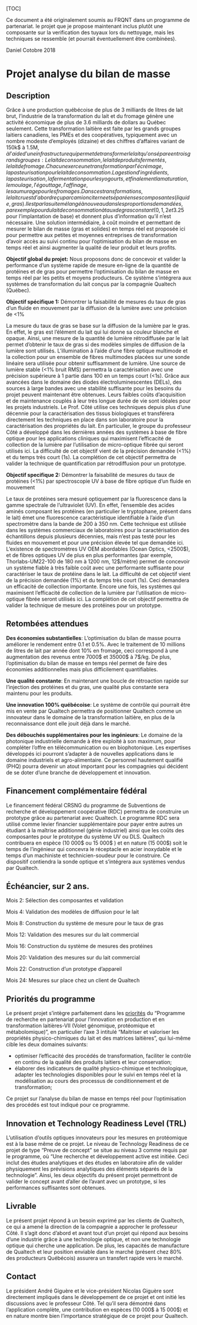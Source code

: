 [TOC]

Ce document a été originalement soumis au FRQNT dans un programme de partenariat.  le projet que je propose maintenant inclus plutôt une composante sur la verification des tuyaux lors du nettoyage, mais les techniques se ressemble (et pourrait éventuellement être combinées).

Daniel Cotobre 2018



# Projet analyse du bilan de masse

## Description

Grâce à une production québécoise de plus de 3 milliards de litres de lait brut, l’industrie de la transformation du lait et du fromage génère une activité économique de plus de 3.6 milliards de dollars au Québec seulement. Cette transformation laitière est faite par les grands groupes laitiers canadiens, les PMEs et des coopératives, typiquement avec un nombre modeste d’employés (dizaine) et des chiffres d’affaires variant de 150k$ à 1.5M$, à l’aide d’une infrastructure qui permet de transformer le lait qu'on sépare en trois grands groupes: Le lait de consommation, le lait de produits fermentés, le lait de fromage. Chacun exerce une transformation par l'écrémage, la pasteurisation pour le lait de consommation. La gestion d'ingrédients, la pasteurisation,  la fermentation pour les yogourts, et finalement la maturation, le moulage, l'égouttage, l'affinage, le saumurage pour les fromages. Dans ces transformations, le lait cru est d’abord reçu par camion citerne et séparé en ses composantes (liquide, gras). Il est par la suite mélangé à nouveau dans les proportions demandées, par exemple pour du lait de consommation à taux de gras constant (0, 1, 2 et 3.25%) ou pour des fromages (à taux de gras et de protéines fixes pour chaque type de fromage). À tout moment, la quantité nécessaire (à l’intérieur des tolérances de l’industrie) doit être utilisée en évitant de gaspiller l’excès. Le contrôle serré de ces procédés, en particulier le bilan de masse (qui correspond à la connaissance de la concentration de gras et protéine dans le liquide) permet d’assurer la qualité du produit et de maximiser les revenus du transformateurs. Cependant, il est généralement difficile de suivre la quantité exacte de protéines et de matières grasses à travers les différents processus impliqués dans la fabrication du lait et du fromage. En effet, la mesure de protéines ou de taux de gras se fait généralement par la prise d’échantillons suivi d’une analyse hors-ligne. Le temps entre la prise d’échantillon et le résultat de l’analyse (qui peut par exemple indiquer un taux de gras hors de la tolérance de +- 0.1% du lait de consommation) rend impossible l’action rapide pour rectifier le processus, et rend difficile l’optimisation du processus.  Ceci se traduit soit par une variabilité de la qualité du produit ou une perte de produit, dépendamment de l’action prise.  Certains systèmes d’analyse en-ligne existent (tel le ProFoss in-line NIR Analyzer), mais sont très coûteux (au delà de 100k$ pour l’implantation de base) et donnent plus d’information qu’il n’est nécessaire. Une solution intermédiaire, à coût moindre et permettant de mesurer le bilan de masse (gras et solides) en temps réel est proposée ici pour permettre aux petites et moyennes entreprises de transformation d’avoir accès au suivi continu pour l’optimisation du bilan de masse en temps réel et ainsi augmenter la qualité de leur produit et leurs profits.

**Objectif global du projet:** Nous proposons donc de concevoir et valider la performance d’un système rapide de mesure en-ligne de la quantité de protéines et de gras pour permettre l’optimisation du bilan de masse en temps réel par les petits et moyens producteurs. Ce système s’intégrera aux systèmes de transformation du lait conçus par la compagnie Qualtech (Québec).

**Objectif spécifique 1:** Démontrer la faisabilité de mesures du taux de gras d’un fluide en mouvement par la diffusion de la lumière avec une précision de <1%

La mesure du taux de gras se base sur la diffusion de la lumière par le gras. En effet, le gras est l’élément du lait qui lui donne sa couleur blanche et opaque.  Ainsi, une mesure de la quantité de lumière rétrodiffusée par le lait permet d’obtenir le taux de gras si des modèles simples de diffusion de la lumière sont utilisés. L’illumination à l’aide d’une fibre optique multimode et la collection pour un ensemble de fibres multimodes placées sur une sonde linéaire sera utilisée pour obtenir suffisamment de lumière. Une source de lumière stable (<1% bruit RMS) permettra la caractérisation avec une précision supérieure à 1 partie dans 100 en un temps court (<1s). Grâce aux avancées dans le domaine des diodes électroluminescentes (DELs), des sources à large bandes avec une stabilité suffisante pour les besoins du projet peuvent maintenant être obtenues.  Leurs faibles coûts d’acquisition et de maintenance couplés à leur très longue durée de vie sont idéales pour les projets industriels. Le Prof. Côté utilise ces techniques depuis plus d’une décennie pour la caractérisation des tissus biologiques et transférera directement les techniques en place dans son laboratoire pour la caractérisation des propriétés du lait. En particulier, le groupe du professeur Côté a développé dans les dernières années des systèmes à base de fibre optique pour les applications cliniques qui maximisent l’efficacité de collection de la lumière par l’utilisation de micro-optique fibrée qui seront utilisés ici. La difficulté de cet objectif vient de la précision demandée (<1%) et du temps très court (1s).  La complétion de cet objectif permettra de valider la technique de quantification par rétrodiffusion pour un prototype.

**Objectif specifique 2:** Démontrer la faisabilité de mesures du taux de protéines (<1%) par spectroscopie UV à base de fibre optique d’un fluide en mouvement

Le taux de protéines sera mesuré optiquement par la fluorescence dans la gamme spectrale de l’ultraviolet (UV). En effet, l’ensemble des acides aminés composant les protéines (en particulier le tryptophane, présent dans le lait) émet une fluorescence caractéristique identifiable à l’aide d’un spectromètre dans la bande de 200 à 350 nm. Cette technique est utilisée dans les systèmes commerciaux de laboratoires pour la caractérisation des échantillons depuis plusieurs décennies, mais n’est pas testé pour les fluides en mouvement et pour une précision élevée tel que demandée ici. L’existence de spectromètres UV OEM abordables (Ocean Optics, <2500\$), et de fibres optiques UV de plus en plus performantes (par exemple, Thorlabs-UM22-100 de 180 nm à 1200 nm, 12\$/mètre) permet de concevoir un système fiable à très faible coût avec une performante suffisante pour caractériser le taux de protéine dans le lait. La difficulté de cet objectif vient de la précision demandée (1%) et du temps très court (1s). Ceci demandera un efficacité de collection importante. Encore une fois, les systèmes qui maximisent l’efficacité de collection de la lumière par l’utilisation de micro-optique fibrée seront utilisés ici.  La complétion de cet objectif permettra de valider la technique de mesure des protéines pour un prototype.

## Retombées attendues

**Des économies substantielles**: L’optimisation du bilan de masse pourra améliorer le rendement entre 0.1 et 0.5%. Avec le traitement de 10 millions de litres de lait par année dont 10% en fromage, ceci correspond à une augmentation des revenus entre 7000$ et 35000$ à 7$/kg. De plus, l’optimisation du bilan de masse en temps réel permet de faire des économies additionnelles mais plus difficilement quantifiables.

**Une qualité constante**: En maintenant une boucle de rétroaction rapide sur l’injection des protéines et du gras, une qualité plus constante sera maintenu pour les produits.

**Une innovation 100% québécoise**: Le système de contrôle qui pourrait être mis en vente par Qualtech permettra de positionner Qualtech comme un innovateur dans le domaine de la transformation laitière, en plus de la reconnaissance dont elle jouit déjà dans le marché.

**Des débouchés supplémentaires pour les ingénieurs**: Le domaine de la photonique industrielle demande à être exploité à son maximum, pour compléter l’offre en télécommunication ou en biophotonique. Les expertises développés ici pourront s’adapter à de nouvelles applications dans le domaine industriels et agro-alimentaire.  Ce personnel hautement qualifié (PHQ) pourra devenir un atout important pour les compagnies qui décident de se doter d’une branche de développement et innovation.

## Financement complémentaire fédéral

Le financement fédéral CRSNG du programme de Subventions de recherche et développement coopérative (RDC) permettra de construire un prototype grâce au partenariat avec Qualtech. Le programme RDC sera utilisé comme levier financier supplémentaire pour payer entre autres un étudiant à la maîtrise additionnel (génie industriel) ainsi que les coûts des composantes pour le prototype du système UV ou DLS. Qualtech contribuera en espèce (10 000$ ou 15 000$ ) et en nature (15 000$) soit le temps de l’ingénieur qui concevra le réceptacle en acier inoxydable et  le temps d’un machiniste et technicien-soudeur pour le construire.  Ce dispositif contiendra la sonde optique et s’intégrera aux systèmes vendus par Qualtech.

## Échéancier, sur 2 ans. 

Mois 2: 	Sélection des composantes et validation

Mois 4: 	Validation des modèles de diffusion pour le lait

Mois 8: 	Construction du système de mesure pour le taux de gras

Mois 12: 	Validation des mesures sur du lait commercial

Mois 16: 	Construction du système de mesures des protéines

Mois 20: 	Validation des mesures sur du lait commercial

Mois 22:	Construction d’un prototype d’appareil

Mois 24: 	Mesures sur place chez un client de Qualtech



## Priorités du programme

Le présent projet s’intègre parfaitement dans les [priorités](http://www.frqnt.gouv.qc.ca/partenariatsInnovation/pdf/2015/lait-vii/Guide-appel-propositions-lait-VII.pdf) du “Programme de recherche en partenariat pour l’innovation en production et en transformation laitières-VII (Volet génomique, protéomique et métabolomique)”, en particulier l’axe 3 intitulé “Maitriser et valoriser les propriétés physico-chimiques du lait et des matrices laitières”, qui lui-même cible les deux domaines suivants: 

- optimiser l’efficacité des procédés de transformation, faciliter le contrôle en continu de la qualité des produits laitiers et leur conservation;
- élaborer des indicateurs de qualité physico-chimique et technologique, adapter les technologies disponibles pour le suivi en temps réel et la modélisation au cours des processus de conditionnement et de transformation;

Ce projet sur l’analyse du bilan de masse en temps réel pour l’optimisation des procédés est tout indiqué pour ce programme.

## Innovation et Technology Readiness Level (TRL)

L’utilisation d’outils optiques innovateurs pour les mesures en protéomique est à la base même de ce projet.  Le niveau de Technology Readiness de ce projet de type “Preuve de concept” se situe au niveau 3 comme requis par le programme, où “Une recherche et développement active est initiée. Ceci inclut des études analytiques et des études en laboratoire afin de valider physiquement les prévisions analytiques des éléments séparés de la technologie”. Ainsi, les deux objectifs du présent projet permettront de valider le concept avant d’aller de l’avant avec un prototype, si les performances suffisantes sont obtenues.

## Livrable

Le présent projet répond à un besoin exprimé par les clients de Qualtech, ce qui a amené la direction de la compagnie a approcher le professeur Côté.  Il s’agit donc d’abord et avant tout d’un projet qui répond aux besoins d’une industrie grâce à une technologie optique, et non une technologie optique qui cherche une application. De plus, les capacités de manufacture de Qualtech et leur position enviable dans le marché (présent chez 80% des producteurs Québécois) assurera un transfert rapide vers le marché. 

## Contact

Le président André Giguère et le vice-président Nicolas Giguère sont directement impliqués dans le développement de ce projet et ont initié les discussions avec le professeur Côté. Tel qu’il sera démontré dans l’application complète, une contribution en espèces (10 000$ à 15 000$) et en nature montre bien l’importance stratégique de ce projet pour Qualtech.